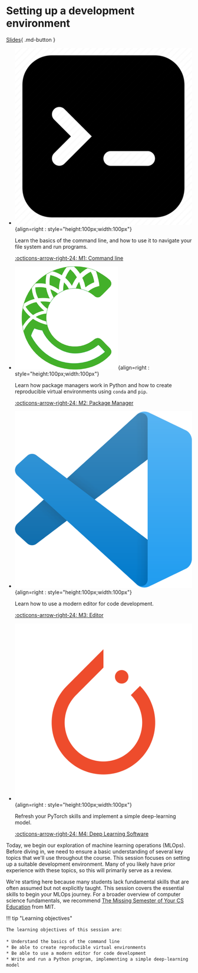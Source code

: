 # Setting up a development environment

[Slides](../slides/DeepLearningSoftware.pdf){ .md-button }

<div class="grid cards" markdown>

- ![](../figures/icons/terminal.png){align=right : style="height:100px;width:100px"}

    Learn the basics of the command line, and how to use it to navigate your file system and run programs.

    [:octicons-arrow-right-24: M1: Command line](command_line.md)

- ![](../figures/icons/conda.png){align=right : style="height:100px;width:100px"}

    Learn how package managers work in Python and how to create reproducible virtual environments using
    `conda` and `pip`.

    [:octicons-arrow-right-24: M2: Package Manager](package_manager.md)

- ![](../figures/icons/vscode.png){align=right : style="height:100px;width:100px"}

    Learn how to use a modern editor for code development.

    [:octicons-arrow-right-24: M3: Editor](editor.md)

- ![](../figures/icons/pytorch.png){align=right : style="height:100px;width:100px"}

    Refresh your PyTorch skills and implement a simple deep-learning model.

    [:octicons-arrow-right-24: M4: Deep Learning Software](deep_learning_software.md)

</div>

Today, we begin our exploration of machine learning operations (MLOps). Before diving in, we need to ensure a basic
understanding of several key topics that we'll use throughout the course. This session focuses on setting up a suitable
development environment. Many of you likely have prior experience with these topics, so this will primarily serve as a
review.

We're starting here because many students lack fundamental skills that are often assumed but not explicitly taught. This
session covers the essential skills to begin your MLOps journey. For a broader overview of computer science
fundamentals, we recommend [The Missing Semester of Your CS Education](https://missing.csail.mit.edu/) from MIT.

!!! tip "Learning objectives"

    The learning objectives of this session are:

    * Understand the basics of the command line
    * Be able to create reproducible virtual environments
    * Be able to use a modern editor for code development
    * Write and run a Python program, implementing a simple deep-learning model
